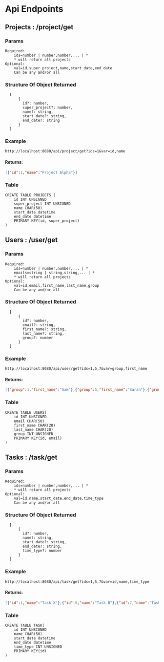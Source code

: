 # Api Endpoints
## Projects : /project/get
### Params
```
Required:
    ids=number | number,number,... | *
    * will return all projects
Optional:
    val=id,super_project,name,start_date,end_date
    Can be any and/or all
```
### Structure Of Object Returned

```
  [
      {
        id?: number,
        super_project?: number,
        name?: string,
        start_date?: string,
        end_date?: string
      }
  ]
```

### Example
```
http://localhost:8080/api/project/get?ids=1&var=id,name
```
#### Returns:
```json
[{"id":1,"name":"Project Alpha"}]
```

### Table
```
CREATE TABLE PROJECTS (
    id INT UNSIGNED 
    super_project INT UNSIGNED 
    name CHAR(50)
    start_date datetime
    end_date datetime
    PRIMARY KEY(id, super_project)
)
```

## Users : /user/get
### Params
```
Required:
    ids=number | number,number,... | *
    emails=string | string,string,... | *
    * will return all projects
Optional:
    val=id,email,first_name,last_name,group
    Can be any and/or all
```
### Structure Of Object Returned

```
  [
      {
        id?: number,
        email?: string,
        first_name?: string,
        last_name?: string,
        group?: number
      }
  ]
```

### Example
```
http://localhost:8080/api/user/get?ids=1,5,7&var=group,first_name
```
#### Returns:
```json
[{"group":1,"first_name":"Sam"},{"group":5,"first_name":"Sarah"},{"group":7,"first_name":"Alex"}]
```
### Table
```
CREATE TABLE USERS(
    id INT UNSIGNED 
    email CHAR(50)
    first_name CHAR(20)
    last_name CHAR(20)
    group INT UNSIGNED 
    PRIMARY KEY(id, email)
)
```

## Tasks : /task/get
### Params
```
Required:
    ids=number | number,number,... | *
    * will return all projects
Optional:
    val=id,name,start_date,end_date,time_type
    Can be any and/or all
```
### Structure Of Object Returned

```
  [
      {
        id?: number,
        name?: string,
        start_date?: string,
        end_date?: string,
        time_type?: number
      }
  ]
```

### Example
```
http://localhost:8080/api/task/get?ids=1,5,7&var=id,name,time_type
```
#### Returns:
```json
[{"id":1,"name":"Task X"},{"id":5,"name":"Task B"},{"id":7,"name":"Task D"}]
```
### Table
```
CREATE TABLE TASK(
    id INT UNSIGNED 
    name CHAR(50)
    start_date datetime
    end_date datetime
    time_type INT UNSIGNED 
    PRIMARY KEY(id)
)
```
